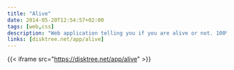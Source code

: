 ```yaml
---
title: "Alive"
date: 2014-05-20T12:54:57+02:00
tags: [web,css]
description: "Web application telling you if you are alive or not. 100% CSS."
links: [disktree.net/app/alive]
---
```

{{< iframe src="https://disktree.net/app/alive" >}}
